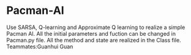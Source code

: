 # Pacman-AI
Use SARSA, Q-learning and Approximate Q learning to realize a simple Pacman AI.
All the initial parameters and fuction can be changed in Pacman.py file.
All the method and state are realized in the Class file.
Teammates:Guanhui Guan
